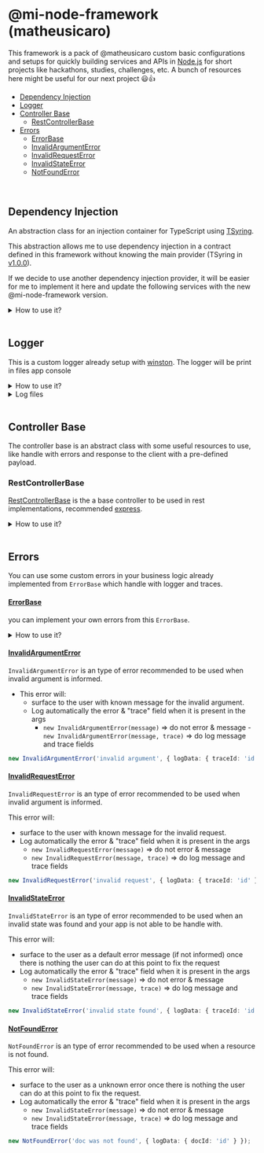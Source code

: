 # @mi-node-framework (matheusicaro)

This framework is a pack of @matheusicaro custom basic configurations and setups for quickly building services and APIs in [Node.js](https://nodejs.org/en) for short projects like hackathons, studies, challenges, etc.
A bunch of resources here might be useful for our next project 😃👍

  - [Dependency Injection](#dependency-injection)
  - [Logger](#logger)
  - [Controller Base](#controller-base)
    - [RestControllerBase](#restcontrollerbase)
  - [Errors](#errors)
      - [ErrorBase](#errorbase)
      - [InvalidArgumentError](#invalidargumenterror)
      - [InvalidRequestError](#invalidrequesterror)
      - [InvalidStateError](#invalidstateerror)
      - [NotFoundError](#notfounderror)



<br>

## Dependency Injection

An abstraction class for an injection container for TypeScript using [TSyring](https://github.com/microsoft/tsyringe).

This abstraction allows me to use dependency injection in a contract defined in this framework without knowing the main provider (TSyring in [v1.0.0](https://github.com/matheusicaro/matheusicaro-node-framework/releases/tag/1.0.0)).

If we decide to use another dependency injection provider, it will be easier for me to implement it here and update the following services with the new @mi-node-framework version.

<details><summary>How to use it?</summary>

#### 1. create your registers:

```typescript
function registerProviders(this: DependencyRegistry): void {
  this.container.register(ProviderTokens.MyProvider, {
    useValue: new MyProvider()
  });
}

export { registerProviders };
```

#### 2. Start your registry

```typescript
import { DependencyRegistry } from 'matheusicaro-node-framework';

let dependencyRegistry: DependencyRegistry;

const getDependencyRegistryInstance = (): DependencyRegistry => {
  if (!dependencyRegistry) {
    dependencyRegistry = new DependencyRegistry([ registerProviders, ...and others]);
  }

  return dependencyRegistry;
};

export { getDependencyRegistryInstance };
```

#### 3. Use it

```typescript
// application layer

import { inject } from 'matheusicaro-node-framework';

class MyController {
  constructor(
    @inject(ProviderTokens.MyProvider)
    private myProvider: MyProviderPort
  ) {}

  public handler(): Promise<void> {
    this.myProvider.run();
  }
}

export { MyController };
```

```typescript
// tests layer

describe('MyController', () => {
  const provider = getDependencyRegistryInstance().resolve(ProviderTokens.MyProvider);

  //...
});
```

</details>

<br>

## Logger

This is a custom logger already setup with [winston](https://github.com/winstonjs/winston#readme).
The logger will be print in files app console

<details><summary>How to use it?</summary>

#### 1. by constructor injection

```typescript
import { DependencyInjectionTokens } from 'matheusicaro-node-framework';

class MyController {
  constructor(
    @inject(DependencyInjectionTokens.Logger)
    private logger: LoggerPort
  ) {}

  public handler(): Promise<void> {
    this.logger.info('trace handler');
  }
}
```

#### 2. by resolving the instance

```typescript
  const logger = getDependencyRegistryInstance().resolve(ProviderTokens.MyProvider)

  logger.info(message)
  logger.info(message, { id: "...", status: "..." })

  logger.error(message)
  logger.error(message, { id: "...", status: "...", error })

  logger.exception(error): void;
```

</details>

<details><summary>Log files</summary>

#### Files location:

- file: `logs/exceptions.log`

```
2024-11-27 14:47:58 [ ERROR ]==> uncaughtException: failed on starting the app Error: failed on starting the app
    at Timeout._onTimeout (/Users/matheus.icaro/DEVELOPMENT/repositories/test/mi-gateway-service/src/app.ts:41:9)
    at listOnTimeout (node:internal/timers:573:17)
    at processTimers (node:internal/timers:514:7)
```

- file: `logs/combined.log`

```
2024-11-27 14:50:53 [ ERROR ]==> {"message":"failed on starting the app","logData":{"trace_id":"fake_id","originalError":{"message":"its fail","stack":"Error: its fail\n    at Timeout._onTimeout (/Users/matheus.icaro/DEVELOPMENT/repositories/test/mi-gateway-service/src/app.ts:44:11)\n    at listOnTimeout (node:internal/timers:573:17)\n    at processTimers (node:internal/timers:514:7)"}}}

2024-11-27 14:53:37 [ INFO ]==> {"message":"logging data for trace","logData":{"id":"fake_id"}}
```

</details>

<br>

## Controller Base

The controller base is an abstract class with some useful resources to use, like handle with errors and response to the client with a pre-defined payload.

### RestControllerBase

[RestControllerBase](https://github.com/matheusicaro/matheusicaro-node-framework/blob/193fe58233f359c4212c986e9e03bef023d5f88c/src/controllers/rest-controller-base.ts#L22) is the a base controller to be used in rest implementations, recommended [express](https://github.com/expressjs/express).

<details>
<summary>How to use it?</summary>

```typescript
import { RestControllerBase } from 'matheusicaro-node-framework';

class HealthController extends RestControllerBase {
  constructor() {
    super();
  }

  public async getHealth(_req: Request, res: Response): Promise<Response<HealthResponse>> {
    try {
      return res.status(200).json({ message: 'success' });
    } catch (error) {
      return this.handleErrorThenRespondFailedOnRequest({
        error,
        response: res,
        responseData: {
          status: 'FAILED',
          time: new Date()
        }
      });
    }
  }
}

export { HealthController };
```

</details>

<br>

## Errors

You can use some custom errors in your business logic already implemented from `ErrorBase` which handle with logger and traces.

#### [ErrorBase](https://github.com/matheusicaro/matheusicaro-node-framework/blob/master/src/errors/error-base.ts#L35)

you can implement your own errors from this `ErrorBase`.

<details>
<summary>How to use it?</summary>

```typescript
class MyCustomErrorError extends ErrorBase {
  constructor(message: string);
  constructor(trace: InvalidStateErrorTrace);
  constructor(message: string, trace?: InvalidStateErrorTrace);
  constructor(messageOrTrace: string | InvalidStateErrorTrace, _trace?: InvalidStateErrorTrace) {
    const { message, trace } = alignArgs(messageOrTrace, _trace);

    super(ErrorCode.INVALID_STATE, InvalidStateError.name, message, {
      originalError: trace?.logData.error,
      ...(trace?.logData && {
        logs: {
          data: trace?.logData,
          level: LogLevel.ERROR,
          instance: container.resolve<LoggerPort>(DependencyInjectionTokens.Logger)
        }
      })
    });
  }
}

export { InvalidStateError };
```

</details>

#### [InvalidArgumentError](https://github.com/matheusicaro/matheusicaro-node-framework/blob/master/src/errors/invalid-argument.error.ts#L21)

`InvalidArgumentError` is an type of error recommended to be used when invalid argument is informed.

- This error will:
  - surface to the user with known message for the invalid argument.
  - Log automatically the error & "trace" field when it is present in the args
    - `new InvalidArgumentError(message)` => do not error & message -` new InvalidArgumentError(message, trace)` => do log message and trace fields

```typescript
new InvalidArgumentError('invalid argument', { logData: { traceId: 'id' } });
```

#### [InvalidRequestError](https://github.com/matheusicaro/matheusicaro-node-framework/blob/master/src/errors/invalid-request.error.ts#L21)

`InvalidRequestError` is an type of error recommended to be used when invalid argument is informed.

This error will:

- surface to the user with known message for the invalid request.
- Log automatically the error & "trace" field when it is present in the args
  - `new InvalidRequestError(message)` => do not error & message
  - `new InvalidRequestError(message, trace)` => do log message and trace fields

```typescript
new InvalidRequestError('invalid request', { logData: { traceId: 'id' } });
```

#### [InvalidStateError](https://github.com/matheusicaro/matheusicaro-node-framework/blob/master/src/errors/invalid-state.error.ts#L21)

`InvalidStateError` is an type of error recommended to be used when an invalid state was found and your app is not able to be handle with.

This error will:

- surface to the user as a default error message (if not informed) once there is nothing the user can do at this point to fix the request
- Log automatically the error & "trace" field when it is present in the args
  - `new InvalidStateError(message)` => do not error & message
  - `new InvalidStateError(message, trace)` => do log message and trace fields

```typescript
new InvalidStateError('invalid state found', { logData: { traceId: 'id' } });
```

#### [NotFoundError](https://github.com/matheusicaro/matheusicaro-node-framework/blob/master/src/errors/not-found.error.ts)

`NotFoundError` is an type of error recommended to be used when a resource is not found.

This error will:

- surface to the user as a unknown error once there is nothing the user can do at this point to fix the request.
- Log automatically the error & "trace" field when it is present in the args
  - `new InvalidStateError(message)` => do not error & message
  - `new InvalidStateError(message, trace)` => do log message and trace fields

```typescript
new NotFoundError('doc was not found', { logData: { docId: 'id' } });
```
